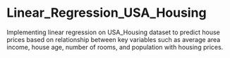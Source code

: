 # Linear_Regression_USA_Housing
Implementing linear regression on USA_Housing dataset to predict house prices based on relationship between key variables such as average area income, house age, number of rooms, and population with housing prices.
